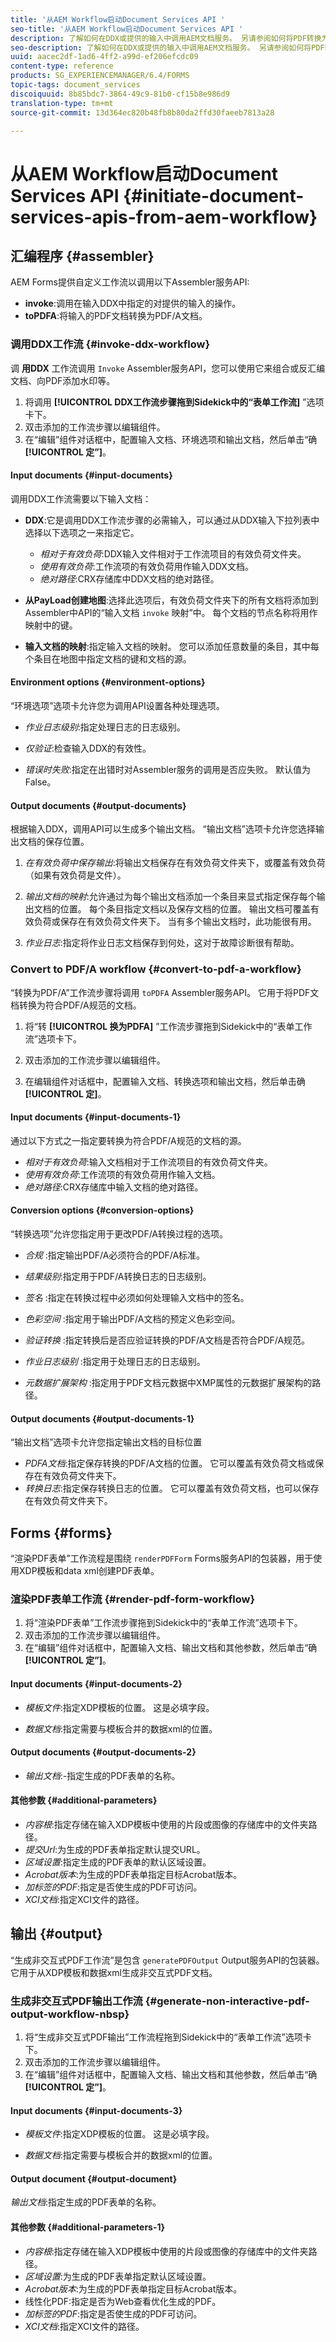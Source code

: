 ```yaml
---
title: '从AEM Workflow启动Document Services API '
seo-title: '从AEM Workflow启动Document Services API '
description: 了解如何在DDX或提供的输入中调用AEM文档服务。 另请参阅如何将PDF转换为PDF/A
seo-description: 了解如何在DDX或提供的输入中调用AEM文档服务。 另请参阅如何将PDF转换为PDF/A
uuid: aacec2df-1ad6-4ff2-a99d-ef206efcdc09
content-type: reference
products: SG_EXPERIENCEMANAGER/6.4/FORMS
topic-tags: document_services
discoiquuid: 8b85bdc7-3864-49c9-81b0-cf15b8e986d9
translation-type: tm+mt
source-git-commit: 13d364ec820b48fb8b80da2ffd30faeeb7813a28

---
```



# 从AEM Workflow启动Document Services API {#initiate-document-services-apis-from-aem-workflow}

## 汇编程序 {#assembler}

AEM Forms提供自定义工作流以调用以下Assembler服务API:

* **invoke**:调用在输入DDX中指定的对提供的输入的操作。
* **toPDFA**:将输入的PDF文档转换为PDF/A文档。

### 调用DDX工作流 {#invoke-ddx-workflow}

调 **用DDX** 工作流调用 `Invoke` Assembler服务API，您可以使用它来组合或反汇编文档、向PDF添加水印等。

1. 将调用 **[!UICONTROL DDX工作流步骤拖到Sidekick中的“表单工作流]** ”选项卡下。
1. 双击添加的工作流步骤以编辑组件。
1. 在“编辑”组件对话框中，配置输入文档、环境选项和输出文档，然后单击“确 **[!UICONTROL 定”]**。

#### Input documents {#input-documents}

调用DDX工作流需要以下输入文档：

* **DDX**:它是调用DDX工作流步骤的必需输入，可以通过从DDX输入下拉列表中选择以下选项之一来指定它。

   * *相对于有效负荷*:DDX输入文件相对于工作流项目的有效负荷文件夹。
   * *使用有效负荷*:工作流项的有效负荷用作输入DDX文档。
   * *绝对路径*:CRX存储库中DDX文档的绝对路径。

* **从PayLoad创建地图**:选择此选项后，有效负荷文件夹下的所有文档将添加到Assembler中API的“输入文档 `invoke` 映射”中。 每个文档的节点名称将用作映射中的键。

* **输入文档的映射**:指定输入文档的映射。 您可以添加任意数量的条目，其中每个条目在地图中指定文档的键和文档的源。

#### Environment options {#environment-options}

“环境选项”选项卡允许您为调用API设置各种处理选项。

* *作业日志级别*:指定处理日志的日志级别。
* *仅验证*:检查输入DDX的有效性。

* *错误时失败*:指定在出错时对Assembler服务的调用是否应失败。 默认值为False。

#### Output documents {#output-documents}

根据输入DDX，调用API可以生成多个输出文档。 “输出文档”选项卡允许您选择输出文档的保存位置。

1. *在有效负荷中保存输出*:将输出文档保存在有效负荷文件夹下，或覆盖有效负荷（如果有效负荷是文件）。
1. *输出文档的映射*:允许通过为每个输出文档添加一个条目来显式指定保存每个输出文档的位置。 每个条目指定文档以及保存文档的位置。 输出文档可覆盖有效负荷或保存在有效负荷文件夹下。 当有多个输出文档时，此功能很有用。

1. *作业日志*:指定将作业日志文档保存到何处，这对于故障诊断很有帮助。

### Convert to PDF/A workflow {#convert-to-pdf-a-workflow}

“转换为PDF/A”工作流步骤将调用 `toPDFA` Assembler服务API。 它用于将PDF文档转换为符合PDF/A规范的文档。

1. 将“转 **[!UICONTROL 换为PDFA]** ”工作流步骤拖到Sidekick中的“表单工作流”选项卡下。

1. 双击添加的工作流步骤以编辑组件。
1. 在编辑组件对话框中，配置输入文档、转换选项和输出文档，然后单击确 **[!UICONTROL 定]**。

#### Input documents {#input-documents-1}

通过以下方式之一指定要转换为符合PDF/A规范的文档的源。

* *相对于有效负荷*:输入文档相对于工作流项目的有效负荷文件夹。
* *使用有效负荷*:工作流项的有效负荷用作输入文档。
* *绝对路径*:CRX存储库中输入文档的绝对路径。

#### Conversion options {#conversion-options}

“转换选项”允许您指定用于更改PDF/A转换过程的选项。

* *合规* :指定输出PDF/A必须符合的PDF/A标准。
* *结果级别*:指定用于PDF/A转换日志的日志级别。
* *签名* :指定在转换过程中必须如何处理输入文档中的签名。
* *色彩空间* :指定用于输出PDF/A文档的预定义色彩空间。
* *验证转换* :指定转换后是否应验证转换的PDF/A文档是否符合PDF/A规范。
* *作业日志级别* :指定用于处理日志的日志级别。

* *元数据扩展架构* :指定用于PDF文档元数据中XMP属性的元数据扩展架构的路径。

#### Output documents {#output-documents-1}

“输出文档”选项卡允许您指定输出文档的目标位置

* *PDFA文档*:指定保存转换的PDF/A文档的位置。 它可以覆盖有效负荷文档或保存在有效负荷文件夹下。
* *转换日志*:指定保存转换日志的位置。 它可以覆盖有效负荷文档，也可以保存在有效负荷文件夹下。

## Forms {#forms}

“渲染PDF表单”工作流程是围绕 `renderPDFForm` Forms服务API的包装器，用于使用XDP模板和data xml创建PDF表单。

### 渲染PDF表单工作流 {#render-pdf-form-workflow}

1. 将“渲染PDF表单”工作流步骤拖到Sidekick中的“表单工作流”选项卡下。
1. 双击添加的工作流步骤以编辑组件。
1. 在“编辑”组件对话框中，配置输入文档、输出文档和其他参数，然后单击“确 **[!UICONTROL 定”]**。

#### Input documents {#input-documents-2}

* *模板文件*:指定XDP模板的位置。 这是必填字段。

* *数据文档*:指定需要与模板合并的数据xml的位置。

#### Output documents {#output-documents-2}

* *输出文档*:-指定生成的PDF表单的名称。

#### 其他参数 {#additional-parameters}

* *内容根*:指定存储在输入XDP模板中使用的片段或图像的存储库中的文件夹路径。
* *提交Url*:为生成的PDF表单指定默认提交URL。
* *区域设置*:指定生成的PDF表单的默认区域设置。
* *Acrobat版本*:为生成的PDF表单指定目标Acrobat版本。
* *加标签的PDF*:指定是否使生成的PDF可访问。
* *XCI文档*:指定XCI文件的路径。

## 输出 {#output}

“生成非交互式PDF工作流”是包含 `generatePDFOutput` Output服务API的包装器。 它用于从XDP模板和数据xml生成非交互式PDF文档。

### 生成非交互式PDF输出工作流 {#generate-non-interactive-pdf-output-workflow-nbsp}

1. 将“生成非交互式PDF输出”工作流程拖到Sidekick中的“表单工作流”选项卡下。
1. 双击添加的工作流步骤以编辑组件。
1. 在“编辑”组件对话框中，配置输入文档、输出文档和其他参数，然后单击“确 **[!UICONTROL 定”]**。

#### Input documents {#input-documents-3}

* *模板文件*:指定XDP模板的位置。 这是必填字段。

* *数据文档*:指定需要与模板合并的数据xml的位置。

#### Output document {#output-document}

*输出文档*:指定生成的PDF表单的名称。

#### 其他参数 {#additional-parameters-1}

* *内容根*:指定存储在输入XDP模板中使用的片段或图像的存储库中的文件夹路径。
* *区域设置*:为生成的PDF表单指定默认区域设置。
* *Acrobat版本*:为生成的PDF表单指定目标Acrobat版本。
* 线性化PDF:指定是否为Web查看优化生成的PDF。
* *加标签的PDF*:指定是否使生成的PDF可访问。
* *XCI文档*:指定XCI文件的路径。

